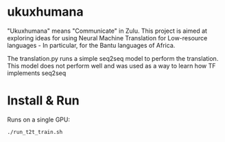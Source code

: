# ukuxhumana

"Ukuxhumana" means "Communicate" in Zulu. This project is aimed at exploring ideas for using Neural Machine Translation for Low-resource languages - In particular, for the Bantu languages of Africa.

The translation.py runs a simple seq2seq model to perform the translation. This model does not perform well and was used as a way to learn how TF implements seq2seq

# Install & Run

Runs on a single GPU:

`./run_t2t_train.sh`